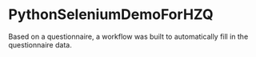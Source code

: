 # PythonSeleniumDemoForHZQ
Based on a questionnaire, a workflow was built to automatically fill in the questionnaire data.
